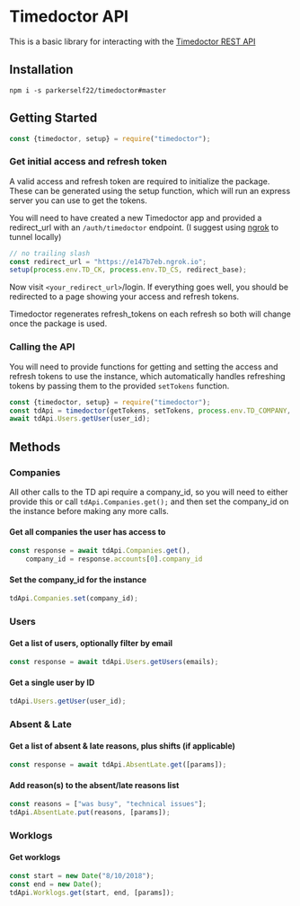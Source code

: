 # Timedoctor API

This is a basic library for interacting with the [Timedoctor REST API](https://webapi.timedoctor.com/doc#webandapp)

## Installation

```
npm i -s parkerself22/timedoctor#master
```

## Getting Started
```js
const {timedoctor, setup} = require("timedoctor");
```

### Get initial access and refresh token
A valid access and refresh token are required to initialize the package.
These can be generated using the setup function, which will run an express server
you can use to get the tokens.

You will need to have created a new Timedoctor app
and provided a redirect_url with an `/auth/timedoctor` endpoint.
(I suggest using [ngrok](https://ngrok.io) to tunnel locally)

```js
// no trailing slash
const redirect_url = "https://e147b7eb.ngrok.io";
setup(process.env.TD_CK, process.env.TD_CS, redirect_base);
```

Now visit `<your_redirect_url>`/login.
If everything goes well, you should be redirected to a page showing your access and refresh tokens.

Timedoctor regenerates refresh_tokens on each refresh so both will change once the package is used.

### Calling the API
You will need to provide functions for getting and setting the access and refresh tokens to
use the instance, which automatically handles refreshing tokens by passing them to the provided
`setTokens` function.

```js
const {timedoctor, setup} = require("timedoctor");
const tdApi = timedoctor(getTokens, setTokens, process.env.TD_COMPANY, process.env.TD_CK, process.env.TD_CS);
await tdApi.Users.getUser(user_id);
```

## Methods

### Companies
All other calls to the TD api require a company_id, so you will need to either provide this or call
` tdApi.Companies.get(); ` and then set the company_id on the instance before making any more calls.

#### Get all companies the user has access to
```js
const response = await tdApi.Companies.get(),
    company_id = response.accounts[0].company_id
```

#### Set the company_id for the instance
```js
tdApi.Companies.set(company_id);
```

### Users
#### Get a list of users, optionally filter by email
```js
const response = await tdApi.Users.getUsers(emails);
```

#### Get a single user by ID
```js
tdApi.Users.getUser(user_id);
```

### Absent & Late
#### Get a list of absent & late reasons, plus shifts (if applicable)
```js
const response = await tdApi.AbsentLate.get([params]);
```

#### Add reason(s) to the absent/late reasons list
```js
const reasons = ["was busy", "technical issues"];
tdApi.AbsentLate.put(reasons, [params]);
```

### Worklogs
#### Get worklogs
```js
const start = new Date("8/10/2018");
const end = new Date();
tdApi.Worklogs.get(start, end, [params]);
```


